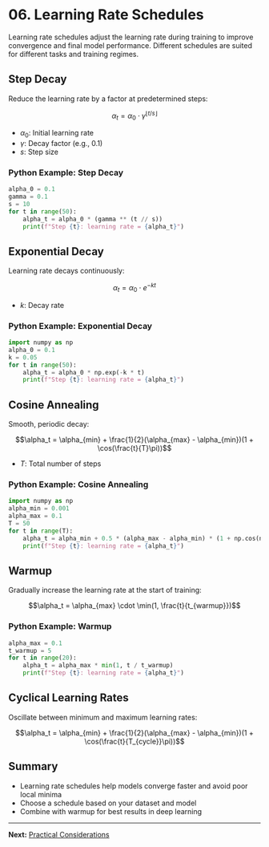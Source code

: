 # 06. Learning Rate Schedules

Learning rate schedules adjust the learning rate during training to improve convergence and final model performance. Different schedules are suited for different tasks and training regimes.

## Step Decay

Reduce the learning rate by a factor at predetermined steps:

```math
\alpha_t = \alpha_0 \cdot \gamma^{\lfloor t / s \rfloor}
```

- $`\alpha_0`$: Initial learning rate
- $`\gamma`$: Decay factor (e.g., 0.1)
- $`s`$: Step size

### Python Example: Step Decay

```python
alpha_0 = 0.1
gamma = 0.1
s = 10
for t in range(50):
    alpha_t = alpha_0 * (gamma ** (t // s))
    print(f"Step {t}: learning rate = {alpha_t}")
```

## Exponential Decay

Learning rate decays continuously:

```math
\alpha_t = \alpha_0 \cdot e^{-kt}
```

- $`k`$: Decay rate

### Python Example: Exponential Decay

```python
import numpy as np
alpha_0 = 0.1
k = 0.05
for t in range(50):
    alpha_t = alpha_0 * np.exp(-k * t)
    print(f"Step {t}: learning rate = {alpha_t}")
```

## Cosine Annealing

Smooth, periodic decay:

```math
\alpha_t = \alpha_{min} + \frac{1}{2}(\alpha_{max} - \alpha_{min})(1 + \cos(\frac{t}{T}\pi))
```

- $`T`$: Total number of steps

### Python Example: Cosine Annealing

```python
import numpy as np
alpha_min = 0.001
alpha_max = 0.1
T = 50
for t in range(T):
    alpha_t = alpha_min + 0.5 * (alpha_max - alpha_min) * (1 + np.cos(np.pi * t / T))
    print(f"Step {t}: learning rate = {alpha_t}")
```

## Warmup

Gradually increase the learning rate at the start of training:

```math
\alpha_t = \alpha_{max} \cdot \min(1, \frac{t}{t_{warmup}})
```

### Python Example: Warmup

```python
alpha_max = 0.1
t_warmup = 5
for t in range(20):
    alpha_t = alpha_max * min(1, t / t_warmup)
    print(f"Step {t}: learning rate = {alpha_t}")
```

## Cyclical Learning Rates

Oscillate between minimum and maximum learning rates:

```math
\alpha_t = \alpha_{min} + \frac{1}{2}(\alpha_{max} - \alpha_{min})(1 + \cos(\frac{t}{T_{cycle}}\pi))
```

## Summary
- Learning rate schedules help models converge faster and avoid poor local minima
- Choose a schedule based on your dataset and model
- Combine with warmup for best results in deep learning

---

**Next:** [Practical Considerations](07_Practical_Considerations.md) 
